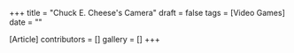+++
title = "Chuck E. Cheese's Camera"
draft = false
tags = [Video Games]
date = ""

[Article]
contributors = []
gallery = []
+++